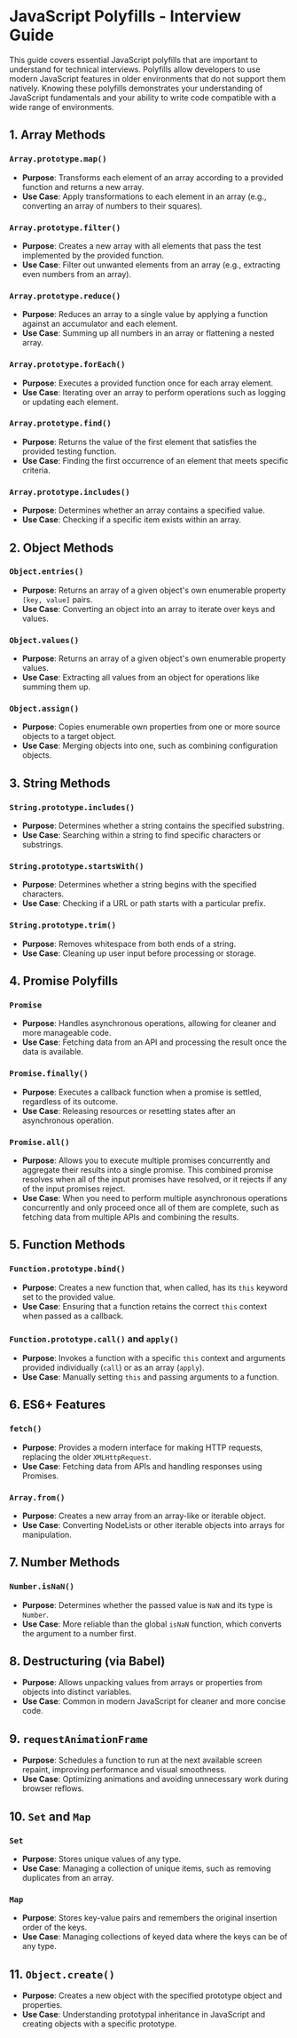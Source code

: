 # JavaScript Polyfills - Interview Guide

This guide covers essential JavaScript polyfills that are important to understand for technical interviews. Polyfills allow developers to use modern JavaScript features in older environments that do not support them natively. Knowing these polyfills demonstrates your understanding of JavaScript fundamentals and your ability to write code compatible with a wide range of environments.

## 1. Array Methods

### `Array.prototype.map()`
- **Purpose**: Transforms each element of an array according to a provided function and returns a new array.
- **Use Case**: Apply transformations to each element in an array (e.g., converting an array of numbers to their squares).

### `Array.prototype.filter()`
- **Purpose**: Creates a new array with all elements that pass the test implemented by the provided function.
- **Use Case**: Filter out unwanted elements from an array (e.g., extracting even numbers from an array).

### `Array.prototype.reduce()`
- **Purpose**: Reduces an array to a single value by applying a function against an accumulator and each element.
- **Use Case**: Summing up all numbers in an array or flattening a nested array.

### `Array.prototype.forEach()`
- **Purpose**: Executes a provided function once for each array element.
- **Use Case**: Iterating over an array to perform operations such as logging or updating each element.

### `Array.prototype.find()`
- **Purpose**: Returns the value of the first element that satisfies the provided testing function.
- **Use Case**: Finding the first occurrence of an element that meets specific criteria.

### `Array.prototype.includes()`
- **Purpose**: Determines whether an array contains a specified value.
- **Use Case**: Checking if a specific item exists within an array.

## 2. Object Methods

### `Object.entries()`
- **Purpose**: Returns an array of a given object's own enumerable property `[key, value]` pairs.
- **Use Case**: Converting an object into an array to iterate over keys and values.

### `Object.values()`
- **Purpose**: Returns an array of a given object's own enumerable property values.
- **Use Case**: Extracting all values from an object for operations like summing them up.

### `Object.assign()`
- **Purpose**: Copies enumerable own properties from one or more source objects to a target object.
- **Use Case**: Merging objects into one, such as combining configuration objects.

## 3. String Methods

### `String.prototype.includes()`
- **Purpose**: Determines whether a string contains the specified substring.
- **Use Case**: Searching within a string to find specific characters or substrings.

### `String.prototype.startsWith()`
- **Purpose**: Determines whether a string begins with the specified characters.
- **Use Case**: Checking if a URL or path starts with a particular prefix.

### `String.prototype.trim()`
- **Purpose**: Removes whitespace from both ends of a string.
- **Use Case**: Cleaning up user input before processing or storage.

## 4. Promise Polyfills

### `Promise`
- **Purpose**: Handles asynchronous operations, allowing for cleaner and more manageable code.
- **Use Case**: Fetching data from an API and processing the result once the data is available.

### `Promise.finally()`
- **Purpose**: Executes a callback function when a promise is settled, regardless of its outcome.
- **Use Case**: Releasing resources or resetting states after an asynchronous operation.

### `Promise.all()`
- **Purpose**: Allows you to execute multiple promises concurrently and aggregate their results into a single promise. This combined promise resolves when all of the input promises have resolved, or it rejects if any of the input promises reject.
- **Use Case**: When you need to perform multiple asynchronous operations concurrently and only proceed once all of them are complete, such as fetching data from multiple APIs and combining the results.

## 5. Function Methods

### `Function.prototype.bind()`
- **Purpose**: Creates a new function that, when called, has its `this` keyword set to the provided value.
- **Use Case**: Ensuring that a function retains the correct `this` context when passed as a callback.

### `Function.prototype.call()` and `apply()`
- **Purpose**: Invokes a function with a specific `this` context and arguments provided individually (`call`) or as an array (`apply`).
- **Use Case**: Manually setting `this` and passing arguments to a function.

## 6. ES6+ Features

### `fetch()`
- **Purpose**: Provides a modern interface for making HTTP requests, replacing the older `XMLHttpRequest`.
- **Use Case**: Fetching data from APIs and handling responses using Promises.

### `Array.from()`
- **Purpose**: Creates a new array from an array-like or iterable object.
- **Use Case**: Converting NodeLists or other iterable objects into arrays for manipulation.

## 7. Number Methods

### `Number.isNaN()`
- **Purpose**: Determines whether the passed value is `NaN` and its type is `Number`.
- **Use Case**: More reliable than the global `isNaN` function, which converts the argument to a number first.

## 8. Destructuring (via Babel)

- **Purpose**: Allows unpacking values from arrays or properties from objects into distinct variables.
- **Use Case**: Common in modern JavaScript for cleaner and more concise code.

## 9. `requestAnimationFrame`

- **Purpose**: Schedules a function to run at the next available screen repaint, improving performance and visual smoothness.
- **Use Case**: Optimizing animations and avoiding unnecessary work during browser reflows.

## 10. `Set` and `Map`

### `Set`
- **Purpose**: Stores unique values of any type.
- **Use Case**: Managing a collection of unique items, such as removing duplicates from an array.

### `Map`
- **Purpose**: Stores key-value pairs and remembers the original insertion order of the keys.
- **Use Case**: Managing collections of keyed data where the keys can be of any type.

## 11. `Object.create()`

- **Purpose**: Creates a new object with the specified prototype object and properties.
- **Use Case**: Understanding prototypal inheritance in JavaScript and creating objects with a specific prototype.

